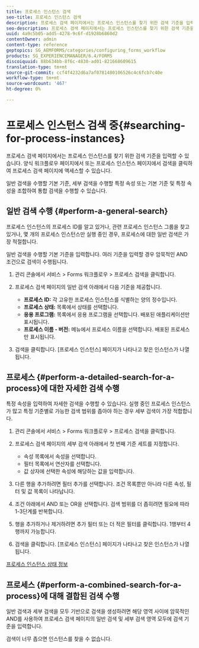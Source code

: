 ```yaml
---
title: 프로세스 인스턴스 검색
seo-title: 프로세스 인스턴스 검색
description: 프로세스 검색 페이지에서는 프로세스 인스턴스를 찾기 위한 검색 기준을 입력할 수 있습니다.
seo-description: 프로세스 검색 페이지에서는 프로세스 인스턴스를 찾기 위한 검색 기준을 입력할 수 있습니다.
uuid: 4a9c5b05-add5-4278-9c6f-d1928b6860d2
contentOwner: admin
content-type: reference
geptopics: SG_AEMFORMS/categories/configuring_forms_workflow
products: SG_EXPERIENCEMANAGER/6.4/FORMS
discoiquuid: 88b634bb-8f6c-4830-ad01-821668609615
translation-type: tm+mt
source-git-commit: ccf4f4232d6a7af0781480106526c4c6fcb7c40e
workflow-type: tm+mt
source-wordcount: '467'
ht-degree: 0%

---
```



# 프로세스 인스턴스 검색 중{#searching-for-process-instances}

프로세스 검색 페이지에서는 프로세스 인스턴스를 찾기 위한 검색 기준을 입력할 수 있습니다. 양식 워크플로우 페이지에서 또는 프로세스 인스턴스 페이지에서 검색을 클릭하여 프로세스 검색 페이지에 액세스할 수 있습니다.

일반 검색을 수행할 기본 기준, 세부 검색을 수행할 특정 속성 또는 기본 기준 및 특정 속성을 조합하여 통합 검색을 수행할 수 있습니다.

## 일반 검색 수행 {#perform-a-general-search}

프로세스 인스턴스의 프로세스 ID를 알고 있거나, 관련 프로세스 인스턴스 그룹을 찾고 있거나, 몇 개의 프로세스 인스턴스만 실행 중인 경우, 프로세스에 대한 일반 검색은 가장 적절합니다.

일반 검색을 수행할 기본 기준을 입력합니다. 여러 기준을 입력할 경우 암묵적인 AND 조건으로 검색이 수행됩니다.

1. 관리 콘솔에서 서비스 > Forms 워크플로우 > 프로세스 검색을 클릭합니다.
1. 프로세스 검색 페이지의 일반 검색 아래에서 다음 기준을 제공합니다.

   * **프로세스 ID:** 각 고유한 프로세스 인스턴스를 식별하는 양의 정수입니다.
   * **프로세스 상태:** 목록에서 상태를 선택합니다.
   * **응용 프로그램:** 목록에서 응용 프로그램을 선택합니다. 배포된 애플리케이션만 표시됩니다.
   * **프로세스 이름 - 버전:** 메뉴에서 프로세스 이름을 선택합니다. 배포된 프로세스만 표시됩니다.

1. 검색을 클릭합니다. [프로세스 인스턴스] 페이지가 나타나고 찾은 인스턴스가 나열됩니다.

## 프로세스 {#perform-a-detailed-search-for-a-process}에 대한 자세한 검색 수행

특정 속성을 입력하여 자세한 검색을 수행할 수 있습니다. 실행 중인 프로세스 인스턴스가 많고 특정 기준별로 가능한 검색 범위를 좁아야 하는 경우 세부 검색이 가장 적합합니다.

1. 관리 콘솔에서 서비스 > Forms 워크플로우 > 프로세스 검색을 클릭합니다.
1. 프로세스 검색 페이지의 세부 검색 아래에서 첫 번째 기준 세트를 지정합니다.

   * 속성 목록에서 속성을 선택합니다.
   * 필터 목록에서 연산자를 선택합니다.
   * 값 상자에 선택한 속성에 해당하는 값을 입력합니다.

1. 다른 행을 추가하려면 필터 추가를 선택합니다. 조건 목록뿐만 아니라 다른 속성, 필터 및 값 목록이 나타납니다.
1. 조건 아래에서 AND 또는 OR을 선택합니다. 검색 범위를 더 좁히려면 필요에 따라 1-3단계를 반복합니다.
1. 행을 추가하거나 제거하려면 추가 필터 또는 더 적은 필터를 클릭합니다. 1행부터 4행까지 가능합니다.
1. 검색을 클릭합니다. [프로세스 인스턴스] 페이지가 나타나고 찾은 인스턴스가 나열됩니다.

[프로세스 인스턴스 상태 정보](/help/forms/using/admin-help/processes.md#about-process-instance-statuses)

## 프로세스 {#perform-a-combined-search-for-a-process}에 대해 결합된 검색 수행

일반 검색과 세부 검색을 모두 기반으로 검색을 생성하려면 해당 영역 사이에 암묵적인 AND를 사용하여 프로세스 검색 페이지의 일반 검색 및 세부 검색 영역 모두에 검색 기준을 입력합니다.

검색이 너무 좁으면 인스턴스를 찾을 수 없습니다.
